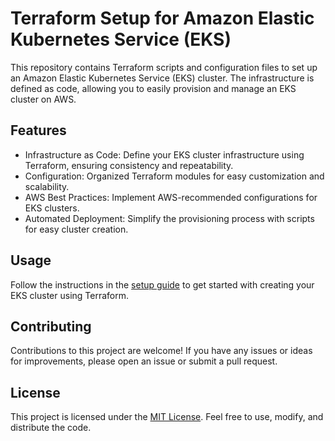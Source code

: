 
# Terraform Setup for Amazon Elastic Kubernetes Service (EKS)

This repository contains Terraform scripts and configuration files to set up an Amazon Elastic Kubernetes Service (EKS) cluster. The infrastructure is defined as code, allowing you to easily provision and manage an EKS cluster on AWS.

## Features

- Infrastructure as Code: Define your EKS cluster infrastructure using Terraform, ensuring consistency and repeatability.
- Configuration: Organized Terraform modules for easy customization and scalability.
- AWS Best Practices: Implement AWS-recommended configurations for EKS clusters.
- Automated Deployment: Simplify the provisioning process with scripts for easy cluster creation.

## Usage

Follow the instructions in the [setup guide](./docs/setup_guide.md) to get started with creating your EKS cluster using Terraform.

## Contributing

Contributions to this project are welcome! If you have any issues or ideas for improvements, please open an issue or submit a pull request.

## License

This project is licensed under the [MIT License](./LICENSE). Feel free to use, modify, and distribute the code.

